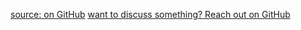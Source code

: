 [source: on GitHub](https://github.com/matchaxnb/matchaxnb.github.io)
[want to discuss something? Reach out on GitHub](https://github.com/matchaxnb/matchaxnb.github.io/issues/1)